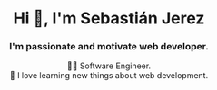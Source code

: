 <h1 align="center">Hi 👋, I'm Sebastián Jerez</h1>
<h3 align="center">I'm passionate and motivate web developer.</h3>

<p align="center">
  👨‍🎓 Software Engineer.
  <br/>
  🌱 I love learning new things about web development.
</p>
